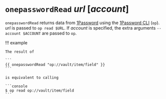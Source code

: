 # `onepasswordRead` *url* [*account*]

`onepasswordRead` returns data from [1Password](https://1password.com/) using
the [1Password
CLI](https://support.1password.com/command-line-getting-started/) (`op`). *url*
is passed to `op read $URL`. If *account* is specified, the extra arguments
`--account $ACCOUNT` are passed to `op`.

!!! example

    The result of

    ```
    {{ onepasswordRead "op://vault/item/field" }}
    ```

    is equivalent to calling

    ```console
    $ op read op://vault/item/field
    ```
